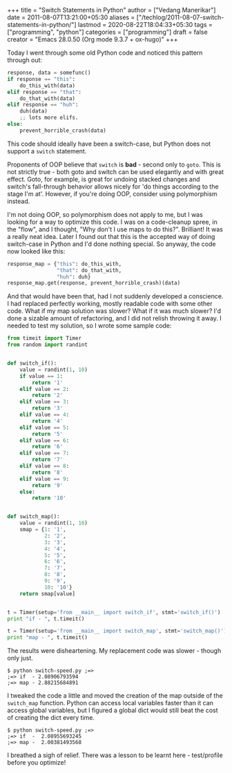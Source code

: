 +++
title = "Switch Statements in Python"
author = ["Vedang Manerikar"]
date = 2011-08-07T13:21:00+05:30
aliases = ["/techlog/2011-08-07-switch-statements-in-python/"]
lastmod = 2020-08-22T18:04:33+05:30
tags = ["programming", "python"]
categories = ["programming"]
draft = false
creator = "Emacs 28.0.50 (Org mode 9.3.7 + ox-hugo)"
+++

Today I went through some old Python code and noticed this pattern
through out:

```python
response, data = somefunc()
if response == "this":
    do_this_with(data)
elif response == "that":
    do_that_with(data)
elif response == "huh":
    duh(data)
    ;; lots more elifs.
else:
    prevent_horrible_crash(data)
```

This code should ideally have been a switch-case, but Python does not
support a `switch` statement.

<!--more-->

Proponents of OOP believe that `switch` is **bad** - second only to
`goto`. This is not strictly true - both goto and switch can be used
elegantly and with great effect. Goto, for example, is great for
undoing stacked changes and switch's fall-through behavior allows
nicely for 'do things according to the stage I'm at'. However, if
you're doing OOP, consider using polymorphism instead.

I'm not doing OOP, so polymorphism does not apply to me, but I was
looking for a way to optimize this code. I was on a code-cleanup
spree, in the "flow", and I thought, "Why don't I use maps to do
this?". Brilliant! It was a really neat idea. Later I found out that
this is the accepted way of doing switch-case in Python and I'd done
nothing special. So anyway, the code now looked like this:

```python
response_map = {"this": do_this_with,
                "that": do_that_with,
                "huh": duh}
response_map.get(response, prevent_horrible_crash)(data)
```

And that would have been that, had I not suddenly developed a
conscience. I had replaced perfectly working, mostly readable code
with some other code. What if my map solution was slower? What if it
was <span class="underline">much slower</span>? I'd done a sizable amount of refactoring, and I did
not relish throwing it away. I needed to test my solution, so I wrote
some sample code:

```python
from timeit import Timer
from random import randint


def switch_if():
    value = randint(1, 10)
    if value == 1:
        return '1'
    elif value == 2:
        return '2'
    elif value == 3:
        return '3'
    elif value == 4:
        return '4'
    elif value == 5:
        return '5'
    elif value == 6:
        return '6'
    elif value == 7:
        return '7'
    elif value == 8:
        return '8'
    elif value == 9:
        return '9'
    else:
        return '10'


def switch_map():
    value = randint(1, 10)
    smap = {1: '1',
            2: '2',
            3: '3',
            4: '4',
            5: '5',
            6: '6',
            7: '7',
            8: '8',
            9: '9',
            10: '10'}
    return smap[value]


t = Timer(setup='from __main__ import switch_if', stmt='switch_if()')
print "if - ", t.timeit()

t = Timer(setup='from __main__ import switch_map', stmt='switch_map()')
print "map - ", t.timeit()
```

The results were disheartening. My replacement code was slower -
though only just.

```text
$ python switch-speed.py ;=>
;=> if  - 2.08906793594
;=> map - 2.88215684891
```

I tweaked the code a little and moved the creation of the map outside
of the `switch_map` function. Python can access local variables faster
than it can access global variables, but I figured a global dict would
still beat the cost of creating the dict every time.

```text
$ python switch-speed.py ;=>
;=> if  -  2.08955693245
;=> map -  2.00381493568
```

I breathed a sigh of relief. There was a lesson to be learnt here -
test/profile <span class="underline">before</span> you optimize!
